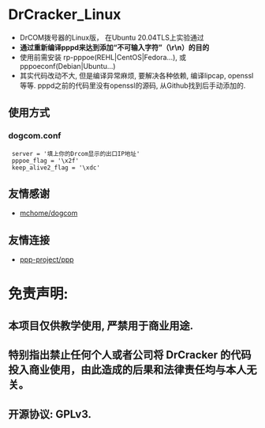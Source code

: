 # DrCracker_Linux
 - DrCOM拨号器的Linux版， 在Ubuntu 20.04TLS上实验通过
 - **通过重新编译pppd来达到添加“不可输入字符”（\r\n）的目的**
 - 使用前需安装 rp-pppoe(REHL|CentOS|Fedora...), 或pppoeconf(Debian|Ubuntu...)
 - 其实代码改动不大, 但是编译异常麻烦, 要解决各种依赖, 编译lipcap, openssl等等. pppd之前的代码里没有openssl的源码, 从Github找到后手动添加的.
 ## 使用方式
 ### dogcom.conf
 ```
  server = '填上你的Drcom显示的出口IP地址'
  pppoe_flag = '\x2f'
  keep_alive2_flag = '\xdc'
 ```
 ## 友情感谢
  - [mchome/dogcom](https://github.com/mchome/dogcom)
 ## 友情连接
  - [ppp-project/ppp](https://github.com/ppp-project/ppp)
# 免责声明:
## 本项目仅供教学使用, 严禁用于商业用途.
## 特别指出禁止任何个人或者公司将 DrCracker 的代码投入商业使用，由此造成的后果和法律责任均与本人无关。
## 开源协议: GPLv3.

